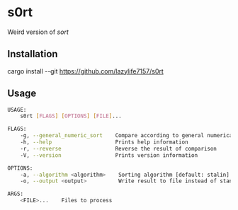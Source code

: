 # s0rt
Weird version of *sort*

## Installation
cargo install --git https://github.com/lazylife7157/s0rt

## Usage
```bash
USAGE:
    s0rt [FLAGS] [OPTIONS] [FILE]...

FLAGS:
    -g, --general_numeric_sort    Compare according to general numerical value
    -h, --help                    Prints help information
    -r, --reverse                 Reverse the result of comparison
    -V, --version                 Prints version information

OPTIONS:
    -a, --algorithm <algorithm>    Sorting algorithm [default: stalin]
    -o, --output <output>          Write result to file instead of standard output

ARGS:
    <FILE>...    Files to process
```
